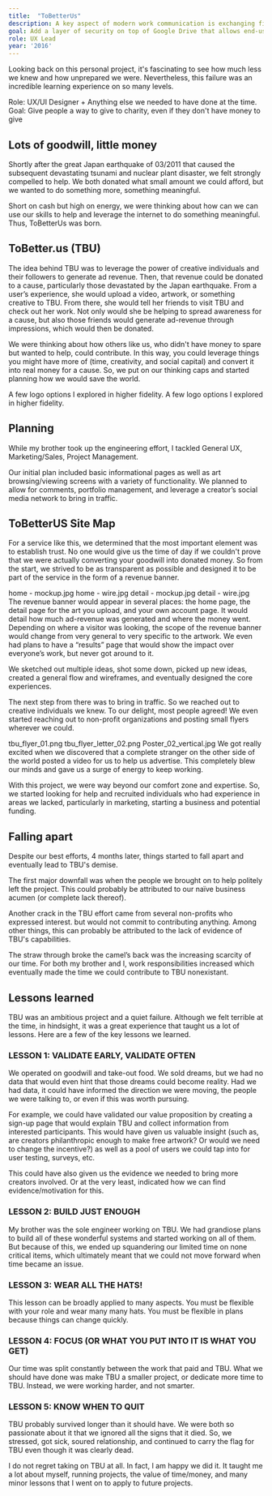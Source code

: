 ```yaml
---
title:  "ToBetterUs"
description: A key aspect of modern work communication is exchanging files. While you might be able to hand a secure USB stick with a colleague, or share a secure network drive, it's not the preferred (and more convenient) way of sharing in a cloud dependant work environment.
goal: Add a layer of security on top of Google Drive that allows end-users to share sensitive data without detrimentally disrupting normal consumption and collaboration.
role: UX Lead
year: '2016'
---
```


Looking back on this personal project, it's fascinating to see how much less we knew and how unprepared we were. Nevertheless, this failure was an incredible learning experience on so many levels.

Role: UX/UI Designer + Anything else we needed to have done at the time.
Goal: Give people a way to give to charity, even if they don't have money to give

## Lots of goodwill, little money
Shortly after the great Japan earthquake of 03/2011 that caused the subsequent devastating tsunami and nuclear plant disaster, we felt strongly compelled to help. We both donated what small amount we could afford, but we wanted to do something more, something meaningful.

Short on cash but high on energy, we were thinking about how can we can use our skills to help and leverage the internet to do something meaningful. Thus, ToBetterUs was born.

## ToBetter.us (TBU)
The idea behind TBU was to leverage the power of creative individuals and their followers to generate ad revenue. Then, that revenue could be donated to a cause, particularly those devastated by the Japan earthquake. From a user’s experience, she would upload a video, artwork, or something creative to TBU. From there, she would tell her friends to visit TBU and check out her work. Not only would she be helping to spread awareness for a cause, but also those friends would generate ad-revenue through impressions, which would then be donated.

We were thinking about how others like us, who didn't have money to spare but wanted to help, could contribute. In this way, you could leverage things you might have more of (time, creativity, and social capital) and convert it into real money for a cause. So, we put on our thinking caps and started planning how we would save the world.

A few logo options I explored in higher fidelity.
A few logo options I explored in higher fidelity.

## Planning
While my brother took up the engineering effort, I tackled General UX, Marketing/Sales, Project Management.

Our initial plan included basic informational pages as well as art browsing/viewing screens with a variety of functionality. We planned to allow for comments, portfolio management, and leverage a creator’s social media network to bring in traffic.

## ToBetterUS Site Map

For a service like this, we determined that the most important element was to establish trust. No one would give us the time of day if we couldn't prove that we were actually converting your goodwill into donated money. So from the start, we strived to be as transparent as possible and designed it to be part of the service in the form of a revenue banner.

home - mockup.jpg
home - wire.jpg
detail - mockup.jpg
detail - wire.jpg
The revenue banner would appear in several places: the home page, the detail page for the art you upload, and your own account page. It would detail how much ad-revenue was generated and where the money went. Depending on where a visitor was looking, the scope of the revenue banner would change from very general to very specific to the artwork. We even had plans to have a “results” page that would show the impact over everyone’s work, but never got around to it.

We sketched out multiple ideas, shot some down, picked up new ideas, created a general flow and wireframes, and eventually designed the core experiences.

The next step from there was to bring in traffic. So we reached out to creative individuals we knew. To our delight, most people agreed! We even started reaching out to non-profit organizations and posting small flyers wherever we could.

tbu_flyer_01.png
tbu_flyer_letter_02.png
Poster_02_vertical.jpg
We got really excited when we discovered that a complete stranger on the other side of the world posted a video for us to help us advertise. This completely blew our minds and gave us a surge of energy to keep working.

With this project, we were way beyond our comfort zone and expertise. So, we started looking for help and recruited individuals who had experience in areas we lacked, particularly in marketing, starting a business and potential funding.

## Falling apart
Despite our best efforts, 4 months later, things started to fall apart and eventually lead to TBU's demise.

The first major downfall was when the people we brought on to help politely left the project. This could probably be attributed to our naïve business acumen (or complete lack thereof).

Another crack in the TBU effort came from several non-profits who expressed interest. but would not commit to contributing anything. Among other things, this can probably be attributed to the lack of evidence of TBU's capabilities.

The straw through broke the camel’s back was the increasing scarcity of our time. For both my brother and I, work responsibilities increased which eventually made the time we could contribute to TBU nonexistant.

## Lessons learned
TBU was an ambitious project and a quiet failure. Although we felt terrible at the time, in hindsight, it was a great experience that taught us a lot of lessons. Here are a few of the key lessons we learned.

### LESSON 1: VALIDATE EARLY, VALIDATE OFTEN
We operated on goodwill and take-out food. We sold dreams, but we had no data that would even hint that those dreams could become reality. Had we had data, it could have informed the direction we were moving, the people we were talking to, or even if this was worth pursuing.

For example, we could have validated our value proposition by creating a sign-up page that would explain TBU and collect information from interested participants. This would have given us valuable insight (such as, are creators philanthropic enough to make free artwork? Or would we need to change the incentive?) as well as a pool of users we could tap into for user testing, surveys, etc.

This could have also given us the evidence we needed to bring more creators involved. Or at the very least, indicated how we can find evidence/motivation for this.

### LESSON 2: BUILD JUST ENOUGH
My brother was the sole engineer working on TBU. We had grandiose plans to build all of these wonderful systems and started working on all of them. But because of this, we ended up squandering our limited time on none critical items, which ultimately meant that we could not move forward when time became an issue.

### LESSON 3: WEAR ALL THE HATS!
This lesson can be broadly applied to many aspects. You must be flexible with your role and wear many many hats. You must be flexible in plans because things can change quickly.

### LESSON 4: FOCUS (OR WHAT YOU PUT INTO IT IS WHAT YOU GET)
Our time was split constantly between the work that paid and TBU. What we should have done was make TBU a smaller project, or dedicate more time to TBU. Instead, we were working harder, and not smarter.

### LESSON 5: KNOW WHEN TO QUIT
TBU probably survived longer than it should have. We were both so passionate about it that we ignored all the signs that it died. So, we stressed, got sick, soured relationship, and continued to carry the flag for TBU even though it was clearly dead.

I do not regret taking on TBU at all. In fact, I am happy we did it. It taught me a lot about myself, running projects, the value of time/money, and many minor lessons that I went on to apply to future projects.

